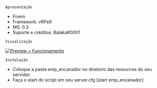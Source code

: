 ```Apresentação```
- Fivem
- Framework: vRPeX
- MS: 0.3 
- Suporte e créditos: Balaka#0001


```Visualização```

[![Preview + Funcionamento ](http://img.youtube.com/vi/ZHezsieV44A/0.jpg)](http://www.youtube.com/watch?v=ZHezsieV44A "Emprego De Encanador")


```Instalação```

- Coloque a pasta emp_encanador no diretorio das resources do seu servidor.
- Faça o start do script em seu server.cfg [start emp_encanador]
